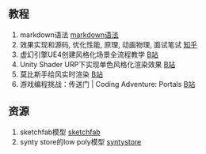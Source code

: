 ## 教程

1. markdown语法 [markdown语法](https://www.markdownguide.org/basic-syntax/)
2. 效果实现和源码, 优化性能, 原理, 动画物理, 面试笔试 [知乎](https://www.zhihu.com/question/19568896)
3. 虚幻引擎UE4创建风格化场景全流程教学 [B站](https://www.bilibili.com/video/av208205296)
4. Unity Shader URP下实现单色风格化渲染效果 [B站](https://www.bilibili.com/video/BV1MV4y1f7nA)
5. 莫比斯手绘风实时渲染 [B站](https://www.bilibili.com/video/BV1MK421i7Np)
6. 游戏编程挑战：传送门 | Coding Adventure: Portals [B站](https://www.bilibili.com/video/BV1w741147Df)

## 资源

1. sketchfab模型 [sketchfab](https://sketchfab.com/)
2. synty store的low poly模型  [syntystore](https://syntystore.com/)